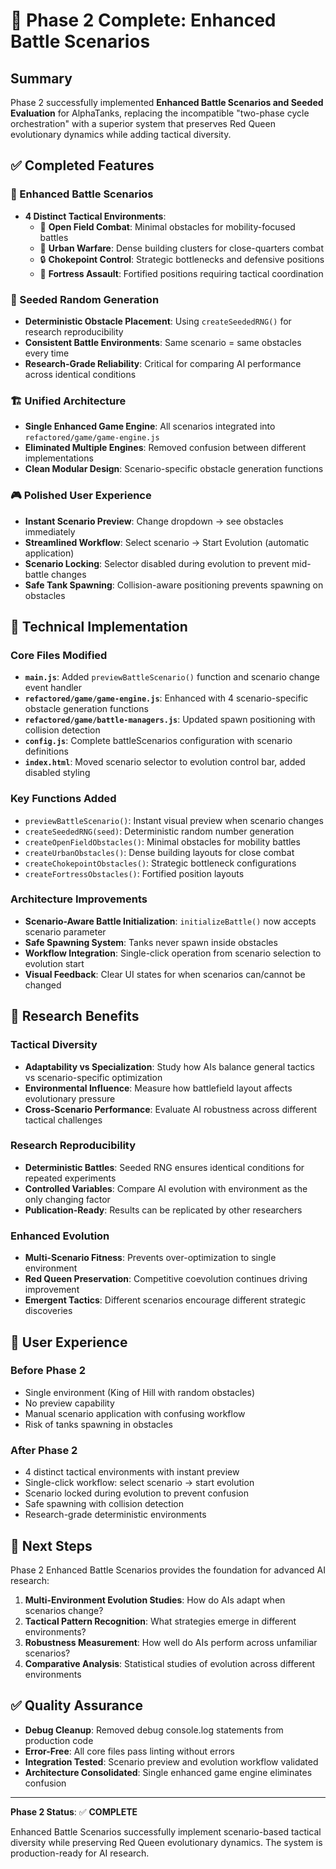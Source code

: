 # 🎯 Phase 2 Complete: Enhanced Battle Scenarios

## Summary
Phase 2 successfully implemented **Enhanced Battle Scenarios and Seeded Evaluation** for AlphaTanks, replacing the incompatible "two-phase cycle orchestration" with a superior system that preserves Red Queen evolutionary dynamics while adding tactical diversity.

## ✅ Completed Features

### 🎯 Enhanced Battle Scenarios
- **4 Distinct Tactical Environments**:
  - 🌾 **Open Field Combat**: Minimal obstacles for mobility-focused battles
  - 🏢 **Urban Warfare**: Dense building clusters for close-quarters combat  
  - 🔒 **Chokepoint Control**: Strategic bottlenecks and defensive positions
  - 🏰 **Fortress Assault**: Fortified positions requiring tactical coordination

### 🔢 Seeded Random Generation
- **Deterministic Obstacle Placement**: Using `createSeededRNG()` for research reproducibility
- **Consistent Battle Environments**: Same scenario = same obstacles every time
- **Research-Grade Reliability**: Critical for comparing AI performance across identical conditions

### 🏗️ Unified Architecture
- **Single Enhanced Game Engine**: All scenarios integrated into `refactored/game/game-engine.js`
- **Eliminated Multiple Engines**: Removed confusion between different implementations
- **Clean Modular Design**: Scenario-specific obstacle generation functions

### 🎮 Polished User Experience
- **Instant Scenario Preview**: Change dropdown → see obstacles immediately
- **Streamlined Workflow**: Select scenario → Start Evolution (automatic application)
- **Scenario Locking**: Selector disabled during evolution to prevent mid-battle changes
- **Safe Tank Spawning**: Collision-aware positioning prevents spawning on obstacles

## 🔧 Technical Implementation

### Core Files Modified
- **`main.js`**: Added `previewBattleScenario()` function and scenario change event handler
- **`refactored/game/game-engine.js`**: Enhanced with 4 scenario-specific obstacle generation functions
- **`refactored/game/battle-managers.js`**: Updated spawn positioning with collision detection
- **`config.js`**: Complete battleScenarios configuration with scenario definitions
- **`index.html`**: Moved scenario selector to evolution control bar, added disabled styling

### Key Functions Added
- `previewBattleScenario()`: Instant visual preview when scenario changes
- `createSeededRNG(seed)`: Deterministic random number generation
- `createOpenFieldObstacles()`: Minimal obstacles for mobility battles
- `createUrbanObstacles()`: Dense building layouts for close combat
- `createChokepointObstacles()`: Strategic bottleneck configurations
- `createFortressObstacles()`: Fortified position layouts

### Architecture Improvements
- **Scenario-Aware Battle Initialization**: `initializeBattle()` now accepts scenario parameter
- **Safe Spawning System**: Tanks never spawn inside obstacles
- **Workflow Integration**: Single-click operation from scenario selection to evolution start
- **Visual Feedback**: Clear UI states for when scenarios can/cannot be changed

## 🎯 Research Benefits

### Tactical Diversity
- **Adaptability vs Specialization**: Study how AIs balance general tactics vs scenario-specific optimization
- **Environmental Influence**: Measure how battlefield layout affects evolutionary pressure
- **Cross-Scenario Performance**: Evaluate AI robustness across different tactical challenges

### Research Reproducibility
- **Deterministic Battles**: Seeded RNG ensures identical conditions for repeated experiments
- **Controlled Variables**: Compare AI evolution with environment as the only changing factor
- **Publication-Ready**: Results can be replicated by other researchers

### Enhanced Evolution
- **Multi-Scenario Fitness**: Prevents over-optimization to single environment
- **Red Queen Preservation**: Competitive coevolution continues driving improvement
- **Emergent Tactics**: Different scenarios encourage different strategic discoveries

## 🚀 User Experience

### Before Phase 2
- Single environment (King of Hill with random obstacles)
- No preview capability
- Manual scenario application with confusing workflow
- Risk of tanks spawning in obstacles

### After Phase 2
- 4 distinct tactical environments with instant preview
- Single-click workflow: select scenario → start evolution
- Scenario locked during evolution to prevent confusion
- Safe spawning with collision detection
- Research-grade deterministic environments

## 🔬 Next Steps

Phase 2 Enhanced Battle Scenarios provides the foundation for advanced AI research:

1. **Multi-Environment Evolution Studies**: How do AIs adapt when scenarios change?
2. **Tactical Pattern Recognition**: What strategies emerge in different environments?
3. **Robustness Measurement**: How well do AIs perform across unfamiliar scenarios?
4. **Comparative Analysis**: Statistical studies of evolution across different environments

## ✅ Quality Assurance

- **Debug Cleanup**: Removed debug console.log statements from production code
- **Error-Free**: All core files pass linting without errors
- **Integration Tested**: Scenario preview and evolution workflow validated
- **Architecture Consolidated**: Single enhanced game engine eliminates confusion

---

**Phase 2 Status**: ✅ **COMPLETE**

Enhanced Battle Scenarios successfully implement scenario-based tactical diversity while preserving Red Queen evolutionary dynamics. The system is production-ready for AI research.
